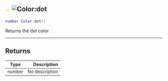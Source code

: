 ## ![shared](../../.gitbook/assets/shared.png) ![Color](./readme/color "mention"):dot

```lua
number Color:dot()
```

Returns the dot color

------
## Returns

| Type   | Description |
| ------ | ----------: |
| number | No description |

